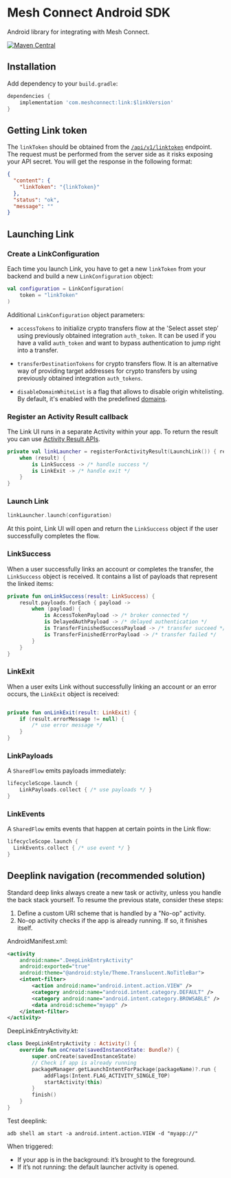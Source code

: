 # Mesh Connect Android SDK

Android library for integrating with Mesh Connect.

[![Maven Central](https://img.shields.io/maven-central/v/com.meshconnect/link?color=%23037FFF&link=https%3A%2F%2Fsearch.maven.org%2Fartifact%2Fcom.meshconnect%2Flink)](https://central.sonatype.com/artifact/com.meshconnect/link)

## Installation

Add dependency to your `build.gradle`:

```gradle
dependencies {
    implementation 'com.meshconnect:link:$linkVersion'
}
```

## Getting Link token

The `linkToken` should be obtained from
the [`/api/v1/linktoken`](https://docs.meshconnect.com/reference/post_api-v1-linktoken) endpoint.
The request must be performed from the server side as it risks exposing your API secret.
You will get the response in the following format:

```json
{
  "content": {
    "linkToken": "{linkToken}"
  },
  "status": "ok",
  "message": ""
}
```

## Launching Link

### Create a LinkConfiguration

Each time you launch Link, you have to get a new `linkToken` from your backend and build a new
`LinkConfiguration` object:

```kotlin
val configuration = LinkConfiguration(
    token = "linkToken"
)
```

Additional `LinkConfiguration` object parameters:

- `accessTokens` to initialize crypto transfers flow at the 'Select asset step’ using previously obtained integration `auth_token`. 
It can be used if you have a valid `auth_token` and want to bypass authentication to jump right into a transfer.

- `transferDestinationTokens` for crypto transfers flow. 
It is an alternative way of providing target addresses for crypto transfers by using previously obtained integration `auth_tokens`.

- `disableDomainWhiteList` is a flag that allows to disable origin whitelisting.
By default, it's enabled with the predefined [domains](link/src/main/java/com/meshconnect/link/utils/WhitelistedvOrigins.kt).

### Register an Activity Result callback

The Link UI runs in a separate Activity within your app.
To return the result you can use [Activity Result APIs](https://developer.android.com/training/basics/intents/result).

```kotlin
private val linkLauncher = registerForActivityResult(LaunchLink()) { result ->
    when (result) {
        is LinkSuccess -> /* handle success */
        is LinkExit -> /* handle exit */
    }
}
```

### Launch Link

```kotlin
linkLauncher.launch(configuration)
```

At this point, Link UI will open and return the `LinkSuccess` object if the user successfully
completes the flow.

### LinkSuccess

When a user successfully links an account or completes the transfer, the `LinkSuccess` object is
received. It contains a list of payloads that represent the linked items:

```kotlin
private fun onLinkSuccess(result: LinkSuccess) {
    result.payloads.forEach { payload ->
        when (payload) {
            is AccessTokenPayload -> /* broker connected */
            is DelayedAuthPayload -> /* delayed authentication */
            is TransferFinishedSuccessPayload -> /* transfer succeed */
            is TransferFinishedErrorPayload -> /* transfer failed */
        }
    }
}
```

### LinkExit

When a user exits Link without successfully linking an account or an error occurs, 
the `LinkExit` object is received:

```kotlin

private fun onLinkExit(result: LinkExit) {
    if (result.errorMessage != null) {
        /* use error message */
    }
}
```

### LinkPayloads

A `SharedFlow` emits payloads immediately:

```kotlin
lifecycleScope.launch {
    LinkPayloads.collect { /* use payloads */ }
}
```

### LinkEvents

A `SharedFlow` emits events that happen at certain points in the Link flow:

```kotlin
lifecycleScope.launch {
  LinkEvents.collect { /* use event */ }
}
```

## Deeplink navigation (recommended solution)

Standard deep links always create a new task or activity, unless you handle the back stack yourself.
To resume the previous state, consider these steps:

1. Define a custom URI scheme that is handled by a "No-op" activity.
2. No-op activity checks if the app is already running. If so, it finishes itself.

AndroidManifest.xml:
```xml
<activity
    android:name=".DeepLinkEntryActivity"
    android:exported="true"
    android:theme="@android:style/Theme.Translucent.NoTitleBar">
    <intent-filter>
        <action android:name="android.intent.action.VIEW" />
        <category android:name="android.intent.category.DEFAULT" />
        <category android:name="android.intent.category.BROWSABLE" />
        <data android:scheme="myapp" />
    </intent-filter>
</activity>
```

DeepLinkEntryActivity.kt:
```kotlin
class DeepLinkEntryActivity : Activity() {
    override fun onCreate(savedInstanceState: Bundle?) {
        super.onCreate(savedInstanceState)
        // Check if app is already running
        packageManager.getLaunchIntentForPackage(packageName)?.run {
            addFlags(Intent.FLAG_ACTIVITY_SINGLE_TOP)
            startActivity(this)
        }
        finish()
    }
}
```

Test deeplink:
```shell
adb shell am start -a android.intent.action.VIEW -d "myapp://"
```

When triggered:
- If your app is in the background: it’s brought to the foreground.
- If it’s not running: the default launcher activity is opened.
